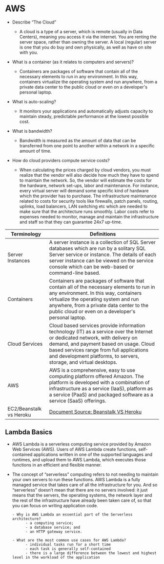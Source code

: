 # AWS

  - Describe “The Cloud”
    -  A cloud is a type of a server, which is remote (usually in Data Centers), meaning you access it via the internet. You are renting the server space, rather than owning the server. A local (regular) server is one that you do buy and own physically, as well as have on site with you.
    
  - What is a container (as it relates to computers and servers)?
    - Containers are packages of software that contain all of the necessary elements to run in any environment. In this way, containers virtualize the operating system and run anywhere, from a private data center to the public cloud or even on a developer's personal laptop.
    
  - What is auto-scaling?
    - It monitors your applications and automatically adjusts capacity to maintain steady, predictable performance at the lowest possible cost.
    
  - What is bandwidth?
    - Bandwidth is measured as the amount of data that can be transferred from one point to another within a network in a specific amount of time.
    
  - How do cloud providers compute service costs?
    - When calculating the prices charged by cloud vendors, you must realize that the vendor will also decide how much they have to spend to maintain the network. So, the vendor will estimate the costs for the hardware, network set-ups, labor and maintenance. For instance, every virtual server will demand some specific kind of hardware which the provider has to purchase. The infrastructure maintenance related to costs for security tools like firewalls, patch panels, routing, uplinks, load balancers, LAN switching etc which are needed to make sure that the architecture runs smoothly. Labor costs refer to expenses needed to monitor, manage and maintain the infrastructure and staff so that they can guarantee 24x7 up-time.

| Terminology | Definitions |
| ----------- | ----------- |
| Server Instances | A server instance is a collection of SQL Server databases which are run by a solitary SQL Server service or instance. The details of each server instance can be viewed on the service console which can be web-based or command-line based. |
| Containers | Containers are packages of software that contain all of the necessary elements to run in any environment. In this way, containers virtualize the operating system and run anywhere, from a private data center to the public cloud or even on a developer's personal laptop. |
| Cloud Services | Cloud based services provide information technology (IT) as a service over the Internet or dedicated network, with delivery on demand, and payment based on usage. Cloud based services range from full applications and development platforms, to servers, storage, and virtual desktops. |
| AWS | AWS is a comprehensive, easy to use computing platform offered Amazon. The platform is developed with a combination of infrastructure as a service (IaaS), platform as a service (PaaS) and packaged software as a service (SaaS) offerings. |
|EC2/Beanstalk vs Heroku | [Document Source: Beanstalk VS Heroku](https://codeburst.io/heroku-v-s-aws-elastic-beanstalk-1cc6f12ca3c7) |

## Lambda Basics

  - AWS Lambda is a serverless computing service provided by Amazon Web Services (AWS). Users of AWS Lambda create functions, self-contained applications written in one of the supported languages and runtimes, and upload them to AWS Lambda, which executes those functions in an efficient and flexible manner.

  - The concept of “serverless” computing refers to not needing to maintain your own servers to run these functions. AWS Lambda is a fully managed service that takes care of all the infrastructure for you. And so “serverless” doesn’t mean that there are no servers involved: it just means that the servers, the operating systems, the network layer and the rest of the infrastructure have already been taken care of, so that you can focus on writing application code.
        
        - Why is AWS Lambda an essential part of the Serverless architecture?   
              - a computing service;
              - a database service; and
              - an HTTP gateway service.
        
        - What are the most common use cases for AWS Lambda?
              - individual tasks run for a short time
              - each task is generally self-contained
              - there is a large difference between the lowest and highest level in the workload of the application
